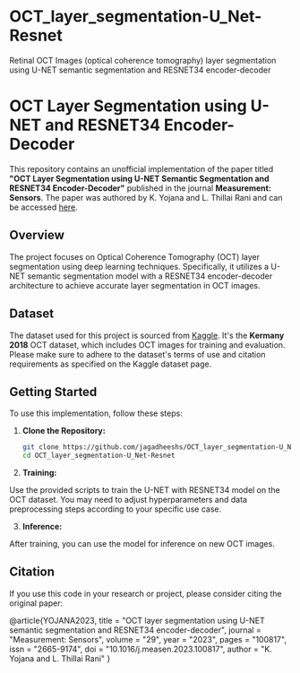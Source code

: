 # OCT_layer_segmentation-U_Net-Resnet
Retinal OCT Images (optical coherence tomography) layer segmentation using U-NET semantic segmentation and RESNET34 encoder-decoder 

# OCT Layer Segmentation using U-NET and RESNET34 Encoder-Decoder

This repository contains an unofficial implementation of the paper titled **"OCT Layer Segmentation using U-NET Semantic Segmentation and RESNET34 Encoder-Decoder"** published in the journal **Measurement: Sensors**. The paper was authored by K. Yojana and L. Thillai Rani and can be accessed [here](https://doi.org/10.1016/j.measen.2023.100817).

## Overview

The project focuses on Optical Coherence Tomography (OCT) layer segmentation using deep learning techniques. Specifically, it utilizes a U-NET semantic segmentation model with a RESNET34 encoder-decoder architecture to achieve accurate layer segmentation in OCT images.

## Dataset

The dataset used for this project is sourced from [Kaggle](https://www.kaggle.com/datasets/paultimothymooney/kermany2018). It's the **Kermany 2018** OCT dataset, which includes OCT images for training and evaluation. Please make sure to adhere to the dataset's terms of use and citation requirements as specified on the Kaggle dataset page.

## Getting Started

To use this implementation, follow these steps:

1. **Clone the Repository:**
   ```bash
   git clone https://github.com/jagadheeshs/OCT_layer_segmentation-U_Net-Resnet.git
   cd OCT_layer_segmentation-U_Net-Resnet
2. **Training:**

  Use the provided scripts to train the U-NET with RESNET34 model on the OCT dataset.
  You may need to adjust hyperparameters and data preprocessing steps according to your specific use case.

3. **Inference:**

  After training, you can use the model for inference on new OCT images.
  

## Citation

If you use this code in your research or project, please consider citing the original paper:

@article{YOJANA2023,
  title = "OCT layer segmentation using U-NET semantic segmentation and RESNET34 encoder-decoder",
  journal = "Measurement: Sensors",
  volume = "29",
  year = "2023",
  pages = "100817",
  issn = "2665-9174",
  doi = "10.1016/j.measen.2023.100817",
  author = "K. Yojana and L. Thillai Rani"
}

